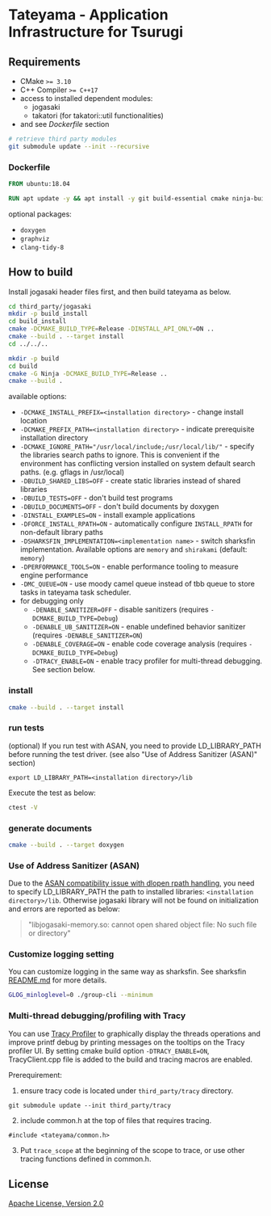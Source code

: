 # Tateyama - Application Infrastructure for Tsurugi

## Requirements

* CMake `>= 3.10`
* C++ Compiler `>= C++17`
* access to installed dependent modules: 
  * jogasaki
  * takatori (for takatori::util functionalities)
* and see *Dockerfile* section

```sh
# retrieve third party modules
git submodule update --init --recursive
```

### Dockerfile

```dockerfile
FROM ubuntu:18.04

RUN apt update -y && apt install -y git build-essential cmake ninja-build libboost-filesystem-dev libboost-system-dev libboost-container-dev libboost-thread-dev libboost-stacktrace-dev libgoogle-glog-dev libgflags-dev doxygen libtbb-dev libnuma-dev
```

optional packages:

* `doxygen`
* `graphviz`
* `clang-tidy-8`

## How to build

Install jogasaki header files first, and then build tateyama as below.

```sh
cd third_party/jogasaki
mkdir -p build_install
cd build_install
cmake -DCMAKE_BUILD_TYPE=Release -DINSTALL_API_ONLY=ON ..
cmake --build . --target install
cd ../../..

mkdir -p build
cd build
cmake -G Ninja -DCMAKE_BUILD_TYPE=Release ..
cmake --build .
```

available options:
* `-DCMAKE_INSTALL_PREFIX=<installation directory>` - change install location
* `-DCMAKE_PREFIX_PATH=<installation directory>` - indicate prerequisite installation directory
* `-DCMAKE_IGNORE_PATH="/usr/local/include;/usr/local/lib/"` - specify the libraries search paths to ignore. This is convenient if the environment has conflicting version installed on system default search paths. (e.g. gflags in /usr/local)
* `-DBUILD_SHARED_LIBS=OFF` - create static libraries instead of shared libraries
* `-DBUILD_TESTS=OFF` - don't build test programs
* `-DBUILD_DOCUMENTS=OFF` - don't build documents by doxygen
* `-DINSTALL_EXAMPLES=ON` - install example applications
* `-DFORCE_INSTALL_RPATH=ON` - automatically configure `INSTALL_RPATH` for non-default library paths
* `-DSHARKSFIN_IMPLEMENTATION=<implementation name>` - switch sharksfin implementation. Available options are `memory` and `shirakami` (default: `memory`)
* `-DPERFORMANCE_TOOLS=ON` - enable performance tooling to measure engine performance
* `-DMC_QUEUE=ON` - use moody camel queue instead of tbb queue to store tasks in tateyama task scheduler.
* for debugging only
  * `-DENABLE_SANITIZER=OFF` - disable sanitizers (requires `-DCMAKE_BUILD_TYPE=Debug`)
  * `-DENABLE_UB_SANITIZER=ON` - enable undefined behavior sanitizer (requires `-DENABLE_SANITIZER=ON`)
  * `-DENABLE_COVERAGE=ON` - enable code coverage analysis (requires `-DCMAKE_BUILD_TYPE=Debug`)
  * `-DTRACY_ENABLE=ON` - enable tracy profiler for multi-thread debugging. See section below.

### install 

```sh
cmake --build . --target install
```

### run tests

(optional) If you run test with ASAN, you need to provide LD_LIBRARY_PATH before running the test driver. (see also "Use of Address Sanitizer (ASAN)" section)
```
export LD_LIBRARY_PATH=<installation directory>/lib
```

Execute the test as below:
```sh
ctest -V
```

### generate documents

```sh
cmake --build . --target doxygen
```

### Use of Address Sanitizer (ASAN)

Due to the [ASAN compatibility issue with dlopen rpath handling](https://bugs.llvm.org/show_bug.cgi?id=27790), you need to specify LD_LIBRARY_PATH the path to installed libraries: `<installation directory>/lib`. 
Otherwise jogasaki library will not be found on initialization and errors are reported as below: 
> "libjogasaki-memory.so: cannot open shared object file: No such file or directory"

### Customize logging setting 
You can customize logging in the same way as sharksfin. See sharksfin [README.md](https://github.com/project-tsurugi/sharksfin/blob/master/README.md#customize-logging-setting) for more details.

```sh
GLOG_minloglevel=0 ./group-cli --minimum 
```

### Multi-thread debugging/profiling with Tracy

You can use [Tracy Profiler](https://github.com/wolfpld/tracy) to graphically display the threads operations and improve printf debug by printing messages on the tooltips on the Tracy profiler UI.
By setting cmake build option `-DTRACY_ENABLE=ON`, TracyClient.cpp file is added to the build and tracing macros are enabled.

Prerequirement: 

1. ensure tracy code is located under `third_party/tracy` directory.
```
git submodule update --init third_party/tracy
```

2. include common.h at the top of files that requires tracing.
```
#include <tateyama/common.h>
```

3. Put `trace_scope` at the beginning of the scope to trace, or use other tracing functions defined in common.h.

## License

[Apache License, Version 2.0](http://www.apache.org/licenses/LICENSE-2.0)

